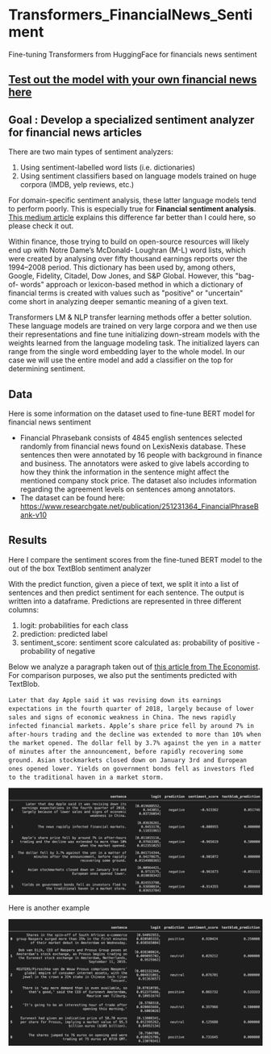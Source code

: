 # Transformers_FinancialNews_Sentiment
Fine-tuning Transformers from HuggingFace for financials news sentiment

## [Test out the model with your own financial news here](link)

## Goal : Develop a specialized sentiment analyzer for financial news articles

There are two main types of sentiment analyzers:
1. Using sentiment-labelled word lists (i.e. dictionaries)
2. Using sentiment classifiers based on language models trained on huge corpora (IMDB, yelp reviews, etc.)

For domain-specific sentiment analysis, these latter language models tend to perform poorly. This is especially true for **Financial sentiment analysis**. [This medium article](https://towardsdatascience.com/a-new-way-to-sentiment-tag-financial-news-9ac7681836a7) explains this difference far better than I could here, so please check it out. 

Within finance, those trying to build on open-source resources will likely end up with Notre Dame’s McDonald- Loughran (M-L) word lists, which were created by analysing over fifty thousand earnings reports over the 1994–2008 period. This dictionary has been used by, among others, Google, Fidelity, Citadel, Dow Jones, and S&P Global. However, this "bag-of- words" approach or lexicon-based method in which a dictionary of financial terms is created with values such as "positive" or "uncertain" come short in analyzing deeper semantic meaning of a given text.

Transformers LM & NLP transfer learning methods offer a better solution. These language models are trained on very large corpora and we then use their representations and fine tune initializing down-stream models with the weights learned from the language modeling task. The initialized layers can range from the single word embedding layer to the whole model. In our case we will use the entire model and add a classifier on the top for determining sentiment.

## Data

Here is some information on the dataset used to fine-tune BERT model for financial news sentiment

- Financial Phrasebank consists of 4845 english sentences selected randomly from financial news found on LexisNexis database. These sentences then were annotated by 16 people with background in finance and business. The annotators were asked to give labels according to how they think the information in the sentence might affect the mentioned company stock price. The dataset also includes information regarding the agreement levels on sentences among annotators.
- The dataset can be found here: https://www.researchgate.net/publication/251231364_FinancialPhraseBank-v10

## Results

Here I compare the sentiment scores from the fine-tuned BERT model to the out of the box TextBlob sentiment analyzer

With the predict function, given a piece of text, we split it into a list of sentences and then predict sentiment for each sentence. The output is written into a dataframe. Predictions are represented in three different columns:

1) logit: probabilities for each class
2) prediction: predicted label
3) sentiment_score: sentiment score calculated as: probability of positive - probability of negative

Below we analyze a paragraph taken out of [this article from The Economist](https://www.economist.com/finance-and-economics/2019/01/03/a-profit-warning-from-apple-jolts-markets). For comparison purposes, we also put the sentiments predicted with TextBlob.

`Later that day Apple said it was revising down its earnings expectations in the fourth quarter of 2018, largely because of lower sales and signs of economic weakness in China. The news rapidly infected financial markets. Apple’s share price fell by around 7% in after-hours trading and the decline was extended to more than 10% when the market opened. The dollar fell by 3.7% against the yen in a matter of minutes after the announcement, before rapidly recovering some ground. Asian stockmarkets closed down on January 3rd and European ones opened lower. Yields on government bonds fell as investors fled to the traditional haven in a market storm.`

![economist](images/economist_example.png)

Here is another example

![REUTERS](images/REUTERS_example.png)
